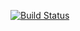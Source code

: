 [![Build Status](https://travis-ci.com/VasiliySeliverstov/new-Geometry.svg?branch=master)](https://travis-ci.com/VasiliySeliverstov/new-Geometry)
